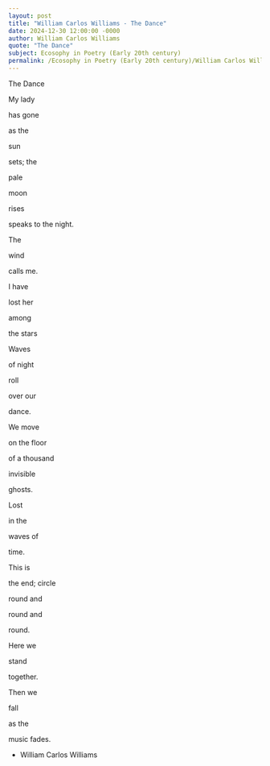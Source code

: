 ```yaml
---
layout: post
title: "William Carlos Williams - The Dance"
date: 2024-12-30 12:00:00 -0000
author: William Carlos Williams
quote: "The Dance"
subject: Ecosophy in Poetry (Early 20th century)
permalink: /Ecosophy in Poetry (Early 20th century)/William Carlos Williams/William Carlos Williams - The Dance
---
```


The Dance

My lady

has gone

as the

sun

sets; the

pale

moon

rises

speaks to
the night.

The

wind

calls me.

I have

lost her

among

the stars

Waves

of night

roll

over our

dance.

We move

on the floor

of a thousand

invisible

ghosts.

Lost

in the

waves of

time.

This is

the end; circle

round and

round and

round.

Here we

stand

together.

Then we

fall

as the

music fades.

- William Carlos Williams
